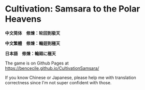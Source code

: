 # Cultivation: Samsara to the Polar Heavens
**中文简体　修煉：轮回到极天**

**中文繁體　修煉：輪迴到極天**

**日本語　修煉：輪廻に極天**

The game is on Github Pages at https://bencecile.github.io/CultivationSamsara/

If you know Chinese or Japanese, please help me with translation correctness since I'm not super confident with those.
